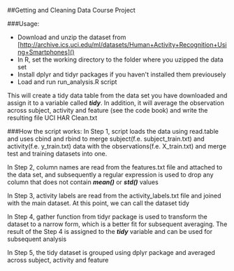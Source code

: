 ##Getting and Cleaning Data Course Project

###Usage:
	
- Download and unzip the dataset from [http://archive.ics.uci.edu/ml/datasets/Human+Activity+Recognition+Using+Smartphones]() 
- In R, set the working directory to the folder where you uzipped the data set
- Install dplyr and tidyr packages if you haven't installed them previousely
- Load and run run_analysis.R script

This will create a tidy data table from the data set you have downloaded and assign it to a variable called ***tidy***. In addition, it will average the observation across subject, activity and feature (see the code book) and write the resulting file UCI HAR Clean.txt

###How the script works:
In Step 1, script loads the data using read.table and uses cbind and rbind to merge subject(f.e. subject\_train.txt) and activity(f.e. y\_train.txt) data with the observations(f.e. X\_train.txt) and merge test and training datasets into one.

In Step 2, column names are read from the features.txt file and attached to the data set, and subsequently a regular expression is used to drop any column that does not contain ***mean()*** or ***std()*** values

In Step 3, activity labels are read from the activity_labels.txt file and joined with the main dataset. At this point, we can call the dataset tidy

In Step 4, gather function from tidyr package is used to transform the dataset to a narrow form, which is a better fit for subsequent averaging. The result of the Step 4 is assigned to the ***tidy*** variable and can be used for subsequent analysis  

In Step 5, the tidy dataset is grouped using dplyr package and averaged across subject, activity and feature
  

 